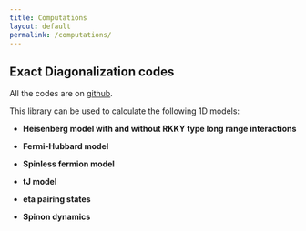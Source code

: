 ```yaml
---
title: Computations
layout: default
permalink: /computations/
---
```



## Exact Diagonalization codes
  All the codes are on [github](https://github.com/LuhangYang/exact_diagonalization).

  This library can be used to calculate the following 1D models:

  - **Heisenberg model with and without RKKY type long range interactions**
    

  - **Fermi-Hubbard model**

    

- **Spinless fermion model**

     
    
- **tJ model**

    

- **eta pairing states**

    

- **Spinon dynamics**

   